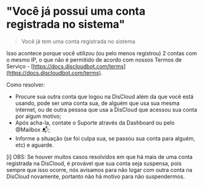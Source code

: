 # "Você já possui uma conta registrada no sistema"

> Você já tem uma conta registrada no sistema

Isso acontece porque você utilizou \(ou pelo menos registrou\) 2 contas com o mesmo IP, o que não é permitido de acordo com nossos Termos de Serviço - [https://docs.discloudbot.com/terms](https://docs.discloudbot.com/terms).

Como resolver:

* Procure sua outra conta que logou na DisCloud além da que você está usando, pode ser uma conta sua, de alguém que usa sua mesma internet, ou de outra pessoa que usa a DisCloud que acessou sua conta por algum motivo;
* Após acha-la, contate o Suporte através da Dashboard ou pelo @Mailbox 📬;
* Informe a situação \(se foi culpa sua, se passou sua conta para alguém, etc\) e aguarde.

\[i\] OBS: Se houver muitos casos resolvidos em que há mais de uma conta registrada na DisCloud, é provável que sua conta seja suspensa, pois sempre que isso ocorre, nós avisamos para não logar com outra conta na DisCloud novamente, portanto não há motivo para não suspendermos.

